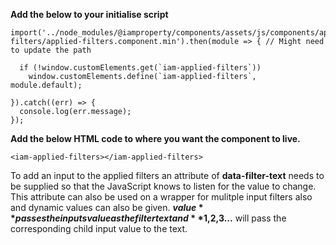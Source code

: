 **Add the below to your initialise script**

```
import('../node_modules/@iamproperty/components/assets/js/components/applied-filters/applied-filters.component.min').then(module => { // Might need to update the path

  if (!window.customElements.get(`iam-applied-filters`))
    window.customElements.define(`iam-applied-filters`, module.default);

}).catch((err) => {
  console.log(err.message);
});
```

**Add the below HTML code to where you want the component to live.**

```
<iam-applied-filters></iam-applied-filters>
```

To add an input to the applied filters an attribute of **data-filter-text** needs to be supplied so that the JavaScript knows to listen for the value to change. This attribute can also be used on a wrapper for mulitple input filters also and dynamic values can also be given. **$value** passes the inputs value as the filter text and **$1,$2,$3...** will pass the corresponding child input value to the text.